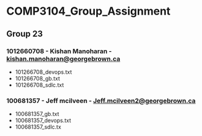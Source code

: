 # COMP3104_Group_Assignment

## Group 23

### 1012660708 - Kishan Manoharan - kishan.manoharan@georgebrown.ca

- 101266708_devops.txt
- 101266708_gb.txt
- 101266708_sdlc.txt

### 100681357 - Jeff mcilveen - Jeff.mcilveen2@georgebrown.ca

- 100681357_gb.txt
- 100681357_devops.txt
- 100681357_sdlc.tx

